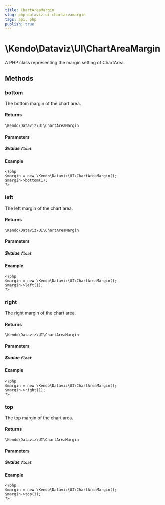 ```yaml
---
title: ChartAreaMargin
slug: php-dataviz-ui-chartareamargin
tags: api, php
publish: true
---
```


# \Kendo\Dataviz\UI\ChartAreaMargin

A PHP class representing the margin setting of ChartArea.


## Methods

### bottom
The bottom margin of the chart area.

#### Returns
`\Kendo\Dataviz\UI\ChartAreaMargin`

#### Parameters

##### $value `float`



#### Example 
    <?php
    $margin = new \Kendo\Dataviz\UI\ChartAreaMargin();
    $margin->bottom(1);
    ?>

### left
The left margin of the chart area.

#### Returns
`\Kendo\Dataviz\UI\ChartAreaMargin`

#### Parameters

##### $value `float`



#### Example 
    <?php
    $margin = new \Kendo\Dataviz\UI\ChartAreaMargin();
    $margin->left(1);
    ?>

### right
The right margin of the chart area.

#### Returns
`\Kendo\Dataviz\UI\ChartAreaMargin`

#### Parameters

##### $value `float`



#### Example 
    <?php
    $margin = new \Kendo\Dataviz\UI\ChartAreaMargin();
    $margin->right(1);
    ?>

### top
The top margin of the chart area.

#### Returns
`\Kendo\Dataviz\UI\ChartAreaMargin`

#### Parameters

##### $value `float`



#### Example 
    <?php
    $margin = new \Kendo\Dataviz\UI\ChartAreaMargin();
    $margin->top(1);
    ?>

 
